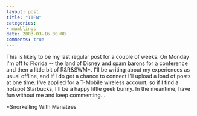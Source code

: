 ```yaml
---
layout: post
title: "TTFN"
categories:
- mumblings
date: 2003-03-16 00:00
comments: true
---
```


<p>This is likely to be my last regular post for a couple of weeks. On Monday I'm off to Florida -- the land of Disney and <a href="http://www.guardian.co.uk/online/story/0,3605,903312,00.html">spam barons</a> for a conference and then a little bit of R&amp;R&amp;SWM*. I'll be writing about my experiences as usual offline, and if I do get a chance to connect I'll upload a load of posts at one time. I've applied for a T-Mobile wireless account, so if I find a hotspot Starbucks, I'll be a happy little geek bunny. In the meantime, have fun without me and keep commenting...</p>

<p>*Snorkelling With Manatees</p>


